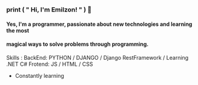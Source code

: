 ### print ( " Hi, I'm Emilzon! " ) 👋

#### Yes, I'm a programmer, passionate about new technologies and learning the most 
#### magical ways to solve problems through programming. 



Skills : BackEnd: PYTHON / DJANGO / Django RestFramework / Learning .NET C#
         Frotend: JS / HTML / CSS  

- Constantly learning





